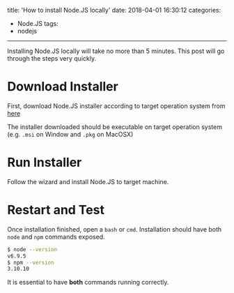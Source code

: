 title: 'How to install Node.JS locally'
date: 2018-04-01 16:30:12
categories:
  - Node.JS
tags:
  - nodejs
---
Installing Node.JS locally will take no more than 5 minutes. This post will go through the steps very quickly.
<!--more-->

# Download Installer
First, download Node.JS installer according to target operation system from [here](https://nodejs.org/en/download/)

The installer downloaded should be executable on target operation system (e.g. `.msi` on Window and `.pkg` on MacOSX)

# Run Installer

Follow the wizard and install Node.JS to target machine.

# Restart and Test

Once installation finished, open a `bash` or `cmd`. Installation should have both `node` and `npm` commands exposed.

```bash
$ node --version
v6.9.5
$ npm --version
3.10.10
```

It is essential to have **both** commands running correctly.

